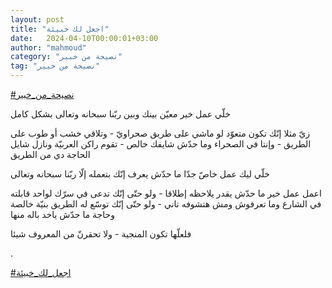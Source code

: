 ```yaml
---
layout: post
title: "اجعل لك خبيئة"
date:   2024-04-10T00:00:01+03:00
author: "mahmoud"
category: "نصيحة من خبير"
tag: "نصيحة من خبير"
---
```



[<u>\#نصيحة\_من\_خبير</u>](https://www.facebook.com/hashtag/%D9%86%D8%B5%D9%8A%D8%AD%D8%A9_%D9%85%D9%86_%D8%AE%D8%A8%D9%8A%D8%B1?__eep__=6&__cft__%5b0%5d=AZX22QosH1HOh_gMKbg5QiU680BcxV_7kSPVpainc1I1w2YHzNs2G6ejlGzzexG8BGphs6tWHAw1juQSmqpTuqrFbr4F5kKHFhsfEbi_ly77Isvrw3il4gMc3EB_44hNJUOUHUuPwv6O7xebrjnG4azQPeo4PxK3Z1ima7fGzV7DCg&__tn__=*NK-R)




خلّي عمل خير معيّن بينك وبين ربّنا سبحانه وتعالى بشكل
كامل

زيّ مثلا إنّك تكون متعوّد لو ماشي على طريق صحراويّ - وتلاقي
خشب أو طوب على الطريق - وإنتا في الصحراء وما حدّش شايفك خالص - تقوم راكن
العربيّة ونازل شايل الحاجة دي من الطريق




خلّي ليك عمل خاصّ جدّا ما حدّش يعرف إنّك بتعمله إلّا ربّنا
سبحانه وتعالى

اعمل عمل خير ما حدّش يقدر يلاحظه إطلاقا - ولو حتّى إنّك
تدعى في سرّك لواحد قابلته في الشارع وما تعرفوش ومش هتشوفه تاني - ولو حتّى
إنّك توسّع له الطريق بنيّة خالصة وحاجة ما حدّش ياخد باله منها

فلعلّها تكون المنجية - ولا تحقرنّ من المعروف شيئا

.

[<u>\#اجعل\_لك\_خبيئة</u>](https://www.facebook.com/hashtag/%D8%A7%D8%AC%D8%B9%D9%84_%D9%84%D9%83_%D8%AE%D8%A8%D9%8A%D8%A6%D8%A9?__eep__=6&__cft__%5b0%5d=AZX22QosH1HOh_gMKbg5QiU680BcxV_7kSPVpainc1I1w2YHzNs2G6ejlGzzexG8BGphs6tWHAw1juQSmqpTuqrFbr4F5kKHFhsfEbi_ly77Isvrw3il4gMc3EB_44hNJUOUHUuPwv6O7xebrjnG4azQPeo4PxK3Z1ima7fGzV7DCg&__tn__=*NK-R)
